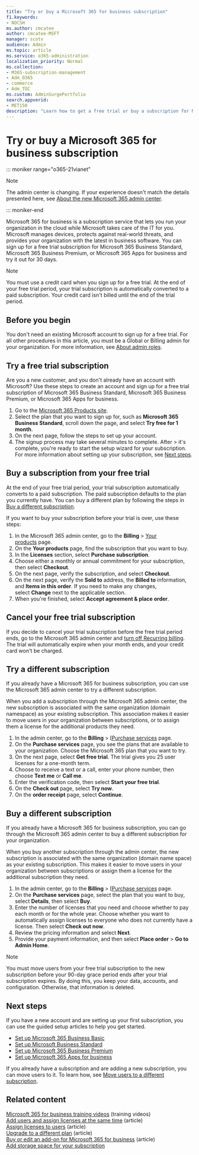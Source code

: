```yaml
---
title: "Try or buy a Microsoft 365 for business subscription"
f1.keywords:
- NOCSH
ms.author: cmcatee
author: cmcatee-MSFT
manager: scotv
audience: Admin
ms.topic: article
ms.service: o365-administration
localization_priority: Normal
ms.collection: 
- M365-subscription-management
- Adm_O365
- commerce
- Adm_TOC
ms.custom: AdminSurgePortfolio
search.appverid:
- MET150
description: "Learn how to get a free trial or buy a subscription for Microsoft 365 for business."
---
```


# Try or buy a Microsoft 365 for business subscription

::: moniker range="o365-21vianet"

> [!NOTE]
> The admin center is changing. If your experience doesn't match the details presented here, see [About the new Microsoft 365 admin center](../admin/microsoft-365-admin-center-preview.md?view=o365-21vianet).

::: moniker-end

Microsoft 365 for business is a subscription service that lets you run
your organization in the cloud while Microsoft takes care of the IT for
you. Microsoft manages devices, protects against real-world threats, and
provides your organization with the latest in business software. You
can sign up for a free trial subscription for Microsoft 365 Business
Standard, Microsoft 365 Business Premium, or Microsoft 365 Apps for
business and try it out for 30 days.

> [!NOTE]
> You must use a credit card when you sign up for a free trial. At the end of your free trial period, your trial subscription is  automatically converted to a paid subscription. Your credit card isn't billed until the end of the trial period.

## Before you begin

You don't need an existing Microsoft account to sign up for a free
trial. For all other procedures in this article, you must be a Global or
Billing admin for your organization. For more information, see [About admin roles](../admin/add-users/about-admin-roles.md).

## Try a free trial subscription

Are you a new customer, and you don't already have an account with
Microsoft? Use these steps to create an account and sign up for a free
trial subscription of Microsoft 365 Business Standard, Microsoft 365
Business Premium, or Microsoft 365 Apps for business.

1. Go to the [Microsoft 365 Products site](https://www.aka.ms/office365signup).
2. Select the plan that you want to sign up for, such as **Microsoft 365 Business Standard**, scroll down the page, and select **Try free for 1 month**.
3. On the next page, follow the steps to set up your account.
4. The signup process may take several minutes to complete. After > it\'s complete, you're ready to start the setup wizard for your subscription. For more information about setting up your subscription, see [Next steps](#next-steps).

## Buy a subscription from your free trial

At the end of your free trial period, your trial subscription
automatically converts to a paid subscription. The paid subscription
defaults to the plan you currently have. You can buy a different plan by
following the steps in [Buy a different subscription](#buy-a-different-subscription).

If you want to buy your subscription before your trial is over, use
these steps:

1. In the Microsoft 365 admin center, go to the **Billing** \> [Your products](https://go.microsoft.com/fwlink/p/?linkid=842054) page.
2. On the **Your products** page, find the subscription that you want to buy.
3. In the **Licenses** section, select **Purchase subscription**.
4. Choose either a monthly or annual commitment for your subscription, then select **Checkout**.
5. On the next page, verify the subscription, and select **Checkout**.
6. On the next page, verify the **Sold to** address, the **Billed to** information, and **Items in this order**. If you need to make any changes, select **Change** next to the applicable section.
7. When you\'re finished, select **Accept agreement & place order**.

## Cancel your free trial subscription

If you decide to cancel your trial subscription before the free trial
period ends, go to the Microsoft 365 admin center and [turn off Recurring billing](subscriptions/renew-your-subscription.md#turn-recurring-billing-off-or-on). The trial will automatically expire when your month ends, and your credit card won\'t be charged.

## Try a different subscription

If you already have a Microsoft 365 for business subscription, you can use the Microsoft 365 admin center to try a different subscription.

When you add a subscription through the Microsoft 365 admin center, the new
subscription is associated with the same organization (domain namespace)
as your existing subscription. This association makes it easier to move users in
your organization between subscriptions, or to assign them a license for
the additional products they need.

1. In the admin center, go to the **Billing** \> [[Purchase services](https://go.microsoft.com/fwlink/p/?linkid=868433) page.
2. On the **Purchase services** page, you see the plans that are available to your organization. Choose the Microsoft 365 plan that you want to try.
3. On the next page, select **Get free trial**. The trial gives you 25 user licenses for a one-month term.
4. Choose to receive a text or a call, enter your phone number, then choose **Text me** or **Call me**.
5. Enter the verification code, then select **Start your free trial**.
6. On the **Check out** page, select **Try now**.
7. On the **order receipt** page, select **Continue**.

## Buy a different subscription

If you already have a Microsoft 365 for business subscription, you can go through the Microsoft 365 admin center to buy a different subscription for your organization.

When you buy another subscription through the admin center, the new
subscription is associated with the same organization (domain name
space) as your existing subscription. This makes it easier to move users
in your organization between subscriptions or assign them a license for
the additional subscription they need.

1. In the admin center, go to the **Billing** \> [[Purchase services](https://go.microsoft.com/fwlink/p/?linkid=868433) page.
2. On the **Purchase services** page, select the plan that you want to buy, select **Details**, then select **Buy**.
3. Enter the number of licenses that you need and choose whether to pay each month or for the whole year. Choose whether you want to automatically assign licenses to everyone who does not currently have a license. Then select **Check out now**.
4. Review the pricing information and select **Next**.
5. Provide your payment information, and then select **Place order** \> **Go to Admin Home**.

> [!NOTE]
> You must move users from your free trial subscription to the new subscription before your 90-day grace period ends after your trial subscription expires. By doing this, you keep your data, accounts, and configuration. Otherwise, that information is deleted.

## Next steps

If you have a new account and are setting up your first subscription,
you can use the guided setup articles to help you get started.

- [Set up Microsoft 365 Business Basic](../admin/setup/setup-business-basic.md)
- [Set up Microsoft Business Standard](../admin/setup/setup-business-standard.md)
- [Set up Microsoft 365 Business Premium](../business/set-up.md)
- [Set up Microsoft 365 Apps for business](../admin/setup/setup-apps-for-business.md)

If you already have a subscription and are adding a new subscription,
you can move users to it. To learn how, see [Move users to a different subscription](subscriptions/move-users-different-subscription.md).

## Related content

[Microsoft 365 for business training videos](https://support.office.com/article/6ab4bbcd-79cf-4000-a0bd-d42ce4d12816) (training
videos)\
[Add users and assign licenses at the same time](../admin/add-users/add-users.md) (article)\
[Assign licenses to users](../admin/manage/assign-licenses-to-users.md) (article)\
[Upgrade to a different plan](subscriptions/upgrade-to-different-plan.md) (article)\
[Buy or edit an add-on for Microsoft 365 for business](buy-or-edit-an-add-on.md) (article)\
[Add storage space for your subscription](add-storage-space.md)